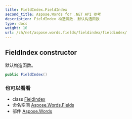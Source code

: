 ```yaml
---
title: FieldIndex.FieldIndex
second_title: Aspose.Words for .NET API 参考
description: FieldIndex 构造函数. 默认构造函数
type: docs
weight: 10
url: /zh/net/aspose.words.fields/fieldindex/fieldindex/
---
```

## FieldIndex constructor

默认构造函数。

```csharp
public FieldIndex()
```

### 也可以看看

* class [FieldIndex](../)
* 命名空间 [Aspose.Words.Fields](../../fieldindex/)
* 部件 [Aspose.Words](../../../)


